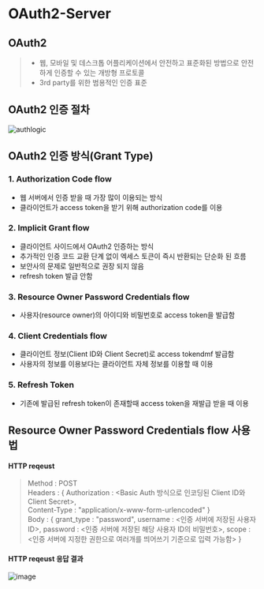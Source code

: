 # OAuth2-Server
OAuth2
--------
> * 웹, 모바일 및 데스크톱 어플리케이션에서 안전하고 표준화된 방법으로 안전하게 인증할 수 있는 개방형 프로토콜  
> * 3rd party를 위한 범용적인 인증 표준  


OAuth2 인증 절차
-----------------
![authlogic](https://user-images.githubusercontent.com/28287122/41580422-ced6860a-73d5-11e8-9519-9646c93ad6c2.PNG)

OAuth2 인증 방식(Grant Type)
----------------------------
### 1. Authorization Code flow
 * 웹 서버에서 인증 받을 때 가장 많이 이용되는 방식 
 * 클라이언트가 access token을 받기 위해 authorization code를 이용 

### 2. Implicit Grant flow
 * 클라이언트 사이드에서 OAuth2 인증하는 방식  
 * 추가적인 인증 코드 교환 단계 없이 엑세스 토큰이 즉시 반환되는 단순화 된 흐름
 * 보안사의 문제로 일반적으로 권장 되지 않음
 * refresh token 발급 안함  

### 3. Resource Owner Password Credentials flow
 * 사용자(resource owner)의 아이디와 비밀번호로 access token을 발급함

### 4. Client Credentials flow
 * 클라이언트 정보(Client ID와 Client Secret)로 access tokendmf 발급함
 * 사용자의 정보를 이용보다는 클라이언트 자체 정보를 이용할 때 이용 

### 5. Refresh Token
 * 기존에 발급된 refresh token이 존재할때 access token을 재발급 받을 때 이용
 

Resource Owner Password Credentials flow 사용법
-----------------------------------------------
#### HTTP reqeust
> Method : POST  
> Headers : { Authorization : <Basic Auth 방식으로 인코딩된 Client ID와 Client Secret>,  
>             Content-Type : "application/x-www-form-urlencoded" }  
> Body : { grant_type : "password",
>          username : <인증 서버에 저장된 사용자 ID>,
>          password : <인증 서버에 저장된 해당 사용자 ID의 비밀번호>,
>          scope : <인증 서버에 지정한 권한으로 여러개를 띄어쓰기 기준으로 입력 가능함>
>        }  

#### HTTP reqeust 응답 결과 
![image](https://user-images.githubusercontent.com/28287122/41580400-bea9d732-73d5-11e8-8da0-6011967c8ab6.png)
